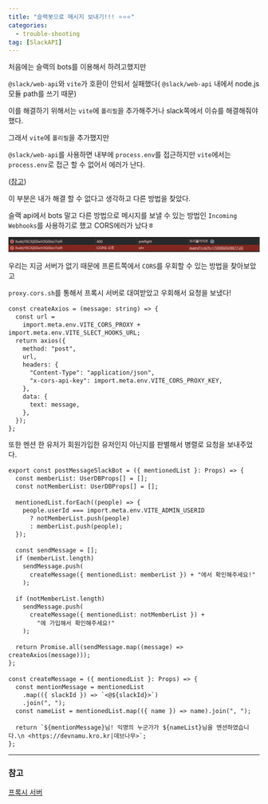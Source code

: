 ```yaml
---
title: "슬랙봇으로 메시지 보내기!!! ⭐️⭐️⭐️"
categories:
  - trouble-shooting
tag: [SlackAPI]
---
```


처음에는 슬랙의 bots를 이용해서 하려고했지만

`@slack/web-api`와 `vite`가 호환이 안되서 실패했다( `@slack/web-api` 내에서 node.js 모듈 path를 쓰기 때문)

이를 해결하기 위해서는 `vite`에 `폴리필`을 추가해주거나 slack쪽에서 이슈를 해결해줘야했다.

그래서 `vite`에 `폴리필`을 추가했지만

`@slack/web-api`를 사용하면 내부에 `process.env`를 접근하지만 `vite`에서는 `process.env`로 접근 할 수 없어서 에러가 난다.

([참고](https://github.com/vitejs/vite/issues/9200))

이 부분은 내가 해결 할 수 없다고 생각하고 다른 방법을 찾았다.

슬랙 api에서 bots 말고 다른 방법으로 메시지를 보낼 수 있는 방법인 `Incoming Webhooks`를 사용하기로 했고 CORS에러가 났다ㅎ

![Untitled](/images/2024-01-17-2024-01-17-01/Untitled.png)

우리는 지금 서버가 없기 때문에 프론트쪽에서 `CORS`를 우회할 수 있는 방법을 찾아보았고

`proxy.cors.sh`를 통해서 프록시 서버로 대여받았고 우회해서 요청을 보냈다!

```tsx
const createAxios = (message: string) => {
  const url =
    import.meta.env.VITE_CORS_PROXY + import.meta.env.VITE_SLECT_HOOKS_URL;
  return axios({
    method: "post",
    url,
    headers: {
      "Content-Type": "application/json",
      "x-cors-api-key": import.meta.env.VITE_CORS_PROXY_KEY,
    },
    data: {
      text: message,
    },
  });
};
```

또한 멘션 한 유저가 회원가입한 유저인지 아닌지를 판별해서 병렬로 요청을 보내주었다.

```tsx
export const postMessageSlackBot = ({ mentionedList }: Props) => {
  const memberList: UserDBProps[] = [];
  const notMemberList: UserDBProps[] = [];

  mentionedList.forEach((people) => {
    people.userId === import.meta.env.VITE_ADMIN_USERID
      ? notMemberList.push(people)
      : memberList.push(people);
  });

  const sendMessage = [];
  if (memberList.length)
    sendMessage.push(
      createMessage({ mentionedList: memberList }) + "에서 확인해주세요!"
    );

  if (notMemberList.length)
    sendMessage.push(
      createMessage({ mentionedList: notMemberList }) +
        "에 가입해서 확인해주세요!"
    );

  return Promise.all(sendMessage.map((message) => createAxios(message)));
};

const createMessage = ({ mentionedList }: Props) => {
  const mentionMessage = mentionedList
    .map(({ slackId }) => `<@${slackId}>`)
    .join(", ");
  const nameList = mentionedList.map(({ name }) => name).join(", ");

  return `${mentionMessage}님! 익명의 누군가가 ${nameList}님을 멘션하였습니다.\n <https://devnamu.kro.kr|데브나무>`;
};
```

---

### 참고

[프록시 서버](https://cors.sh/)
